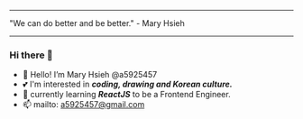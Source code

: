 
---

"We can do better and be better." - Mary Hsieh

---

### Hi there 👋

- 🐰 Hello! I’m Mary Hsieh @a5925457
- 💕 I'm interested in ***coding, drawing and Korean culture.***
- 💪 currently learning ***ReactJS*** to be a Frontend Engineer.
- 📫 mailto: a5925457@gmail.com

<!--
**a5925457/a5925457** is a ✨ _special_ ✨ repository because its `README.md` (this file) appears on your GitHub profile.
-->
